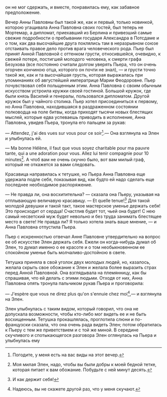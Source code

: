 он не мог сдержать, и вместе, понравилась ему, как забавное предположение.

Вечер Анны Павловны был такой же, как и первый, только новинкой, которою угащивала Анна Павловна своих гостей, был теперь не Мортемар, а дипломат, приехавший из Берлина и привезший самые свежие подробности о пребывании государя Александра в Потсдаме и о том, как два высочайшие друга поклялись там в неразрывном союзе отстаивать правое дело против врага человеческого рода. Пьер был принят Анной Павловной с оттенком грусти, относившейся, очевидно, к свежей потере, постигшей молодого человека, к смерти графа Безухова (все постоянно считали долгом уверять Пьера, что он очень огорчен кончиною отца, которого он почти не знал), — и грусти точно такой же, как и та высочайшая грусть, которая выражалась при упоминаниях об августейшей императрице Марии Феодоровне. Пьер почувствовал себя польщенным этим. Анна Павловна с своим обычным искусством устроила кружки своей гостиной. Большой кружок, где были князь Василий и генералы, пользовался дипломатом. Другой кружок был у чайного столика. Пьер хотел присоединиться к первому, но Анна Павловна, находившаяся в раздраженном состоянии полководца на поле битвы, когда приходят тысячи новых блестящих мыслей, которые едва успеваешь приводить в исполнение, Анна Павловна, увидев Пьера, тронула его пальцем за рукав:

— Attendez, j'ai des vues sur vous pour ce soir[^294].— Она взглянула на Элен и улыбнулась ей.

— Ma bonne Hélène, il faut que vous soyez charitable pour ma pauvre tante, qui a une adoration pour vous. Allez lui tenir compagnie pour 10 minutes[^295]. A чтоб вам не очень скучно было, вот вам милый граф, который не откажется за вами следовать.

Красавица направилась к тетушке, но Пьера Анна Павловна еще удержала подле себя, показывая вид, как будто ей надо сделать еще последнее необходимое распоряжение.

— Не правда ли, она восхитительна? — сказала она Пьеру, указывая на отплывающую величавую красавицу. — Et quelle tenue![^296] Для такой молодой девушки и такой такт, такое мастерское уменье держать себя! Это происходит от сердца! Счастлив будет тот, чьей она будет! С нею самый несветский муж будет невольно и без труда занимать блестящее место в свете! Не правда ли? Я только хотела знать ваше мнение, — и Анна Павловна отпустила Пьера.

Пьер с искренностью отвечал Анне Павловне утвердительно на вопрос ее об искусстве Элен держать себя. Ежели он когда-нибудь думал об Элен, то думал именно о ее красоте и о том необыкновенном ее спокойном уменье быть молчаливо-достойною в свете.

Тетушка приняла в свой уголок двух молодых людей, но, казалось, желала скрыть свое обожание к Элен и желала более выразить страх перед Анной Павловной. Она взглядывала на племянницу, как бы спрашивая, что ей делать с этими людьми. Отходя от них, Анна Павловна опять тронула пальчиком рукав Пьера и проговорила:

— J'espère que vous ne direz plus qu'on s'ennuie chez moi[^297],— и взглянула на Элен.

Элен улыбнулась с таким видом, который говорил, что она не допускала возможности, чтобы кто-либо мог видеть ее и не быть восхищенным. Тетушка прокашлялась, проглотила слюни и по-французски сказала, что она очень рада видеть Элен; потом обратилась к Пьеру с тем же приветствием и с той же миной. В середине скучливого и спотыкающегося разговора Элен оглянулась на Пьера и улыбнулась ему

[^294]: Погодите, у меня есть на вас виды на этот вечер.

[^295]: Моя милая Элен, надо, чтобы вы были добры к моей бедной тетке, которая питает к вам обожание. Побудьте с ней минут десять.

[^296]: И как держит себя!

[^297]: Надеюсь, вы не скажете другой раз, что у меня скучают.